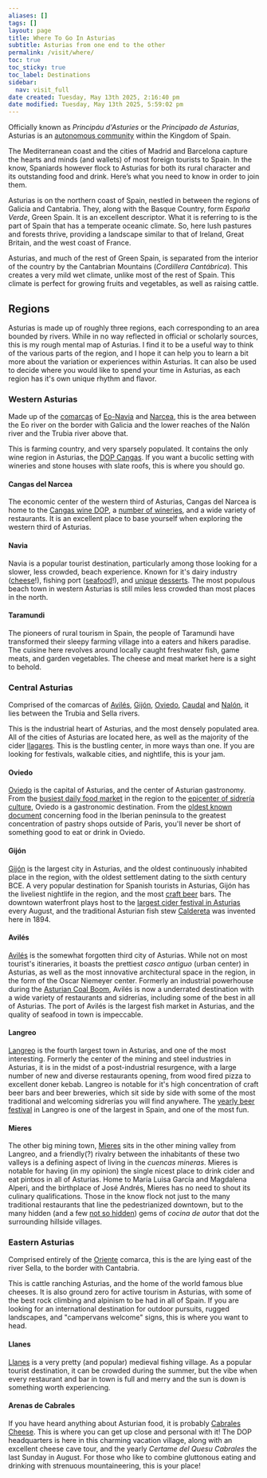 ```yaml
---
aliases: []
tags: []
layout: page
title: Where To Go In Asturias
subtitle: Asturias from one end to the other
permalink: /visit/where/
toc: true
toc_sticky: true
toc_label: Destinations
sidebar:
  nav: visit_full
date created: Tuesday, May 13th 2025, 2:16:40 pm
date modified: Tuesday, May 13th 2025, 5:59:02 pm
---
```

Officially known as _Principáu d'Asturies_ or the _Principado de Asturias_, Asturias is an [autonomous community](https://en.wikipedia.org/wiki/Autonomous_communities_of_Spain "wikipedia:Autonomous communities of Spain") within the Kingdom of Spain.

The Mediterranean coast and the cities of Madrid and Barcelona capture the hearts and minds (and wallets) of most foreign tourists to Spain. In the know, Spaniards however flock to Asturias for both its rural character and its outstanding food and drink. Here’s what you need to know in order to join them.

Asturias is on the northern coast of Spain, nestled in between the regions of Galicia and Cantabria. They, along with the Basque Country, form _España Verde_, Green Spain. It is an excellent descriptor. What it is referring to is the part of Spain that has a temperate oceanic climate. So, here lush pastures and forests thrive, providing a landscape similar to that of Ireland, Great Britain, and the west coast of France.

Asturias, and much of the rest of Green Spain, is separated from the interior of the country by the Cantabrian Mountains (_Cordillera Cantábrica_). This creates a very mild wet climate, unlike most of the rest of Spain. This climate is perfect for growing fruits and vegetables, as well as raising cattle.

## Regions
Asturias is made up of roughly three regions, each corresponding to an area bounded by rivers. While in no way reflected in official or scholarly sources, this is my rough mental map of Asturias. I find it to be a useful way to think of the various parts of the region, and I hope it can help you to learn a bit more about the variation or experiences within Asturias. It can also be used to decide where you would like to spend your time in Asturias, as each region has it's own unique rhythm and flavor.

### Western Asturias

Made up of the [comarcas](https://eatingasturias.com/index.php?title=Comarca&action=edit&redlink=1 "Comarca (page does not exist)") of [Eo-Navia](https://eatingasturias.com/index.php?title=Eo-Navia_\(Comarca\)&action=edit&redlink=1 "Eo-Navia (Comarca) (page does not exist)") and [Narcea](https://eatingasturias.com/index.php?title=Narcea_\(Comarca\)&action=edit&redlink=1 "Narcea (Comarca) (page does not exist)"), this is the area between the Eo river on the border with Galicia and the lower reaches of the Nalón river and the Trubia river above that.

This is farming country, and very sparsely populated. It contains the only wine region in Asturias, the [DOP Cangas](https://eatingasturias.com/index.php?title=DOP_Cangas&action=edit&redlink=1 "DOP Cangas (page does not exist)"). If you want a bucolic setting with wineries and stone houses with slate roofs, this is where you should go.

#### Cangas del Narcea

The economic center of the western third of Asturias, Cangas del Narcea is home to the [Cangas wine DOP](https://docangas.es/dop-cangas/?lang=en), a [number of wineries](https://eatingasturias.com/index.php?title=Asturian_Wine&action=edit&redlink=1 "Asturian Wine (page does not exist)"), and a wide variety of restaurants. It is an excellent place to base yourself when exploring the western third of Asturias.

#### Navia

Navia is a popular tourist destination, particularly among those looking for a slower, less crowded, beach experience. Known for it's dairy industry ([cheese](https://eatingasturias.com/wiki/The_7_Different_Types_of_Asturian_Cheese "The 7 Different Types of Asturian Cheese")!), fishing port ([seafood](https://eatingasturias.com/wiki/Asturian_Seafood "Asturian Seafood")!), and [unique](https://eatingasturias.com/index.php?title=Reques%C3%B3n_con_miel&action=edit&redlink=1 "Requesón con miel (page does not exist)") [desserts](https://eatingasturias.com/index.php?title=Tarta_Venera&action=edit&redlink=1 "Tarta Venera (page does not exist)"). The most populous beach town in western Asturias is still miles less crowded than most places in the north.

#### Taramundi

The pioneers of rural tourism in Spain, the people of Taramundi have transformed their sleepy farming village into a eaters and hikers paradise. The cuisine here revolves around locally caught freshwater fish, game meats, and garden vegetables. The cheese and meat market here is a sight to behold.

### Central Asturias

Comprised of the comarcas of [Avilés](https://eatingasturias.com/index.php?title=Avil%C3%A9s_\(Comarca\)&action=edit&redlink=1 "Avilés (Comarca) (page does not exist)"), [Gijón](https://eatingasturias.com/wiki/Gij%C3%B3n "Gijón"), [Oviedo](https://eatingasturias.com/wiki/Oviedo_\(Comarca\) "Oviedo (Comarca)"), [Caudal](https://eatingasturias.com/index.php?title=Caudal_\(Comarca\)&action=edit&redlink=1 "Caudal (Comarca) (page does not exist)") and [Nalón](https://eatingasturias.com/index.php?title=Nal%C3%B3n_\(Comarca\)&action=edit&redlink=1 "Nalón (Comarca) (page does not exist)"), it lies between the Trubia and Sella rivers.

This is the industrial heart of Asturias, and the most densely populated area. All of the cities of Asturias are located here, as well as the majority of the cider [llagares](https://eatingasturias.com/wiki/Llagares "Llagares"). This is the bustling center, in more ways than one. If you are looking for festivals, walkable cities, and nightlife, this is your jam.

#### Oviedo

[Oviedo](https://eatingasturias.com/wiki/Oviedo_\(City\) "Oviedo (City)") is the capital of Asturias, and the center of Asturian gastronomy. From the [busiest daily food market](https://eatingasturias.com/index.php?title=El_Font%C3%A1n&action=edit&redlink=1 "El Fontán (page does not exist)") in the region to the [epicenter of sidrería culture](https://eatingasturias.com/index.php?title=Calle_Gascona&action=edit&redlink=1 "Calle Gascona (page does not exist)"), Oviedo is a gastronomic destination. From the [oldest known document](https://eatingasturias.com/index.php?title=Ego_Fakilo&action=edit&redlink=1 "Ego Fakilo (page does not exist)") concerning food in the Iberian peninsula to the greatest concentration of pastry shops outside of Paris, you'll never be short of something good to eat or drink in Oviedo.

#### Gijón

[Gijón](https://eatingasturias.com/wiki/Gij%C3%B3n_\(City\) "Gijón (City)") is the largest city in Asturias, and the oldest continuously inhabited place in the region, with the oldest settlement dating to the sixth century BCE. A very popular destination for Spanish tourists in Asturias, Gijón has the liveliest nightlife in the region, and the most [craft beer](https://eatingasturias.com/wiki/Craft_Beer_In_Asturias "Craft Beer In Asturias") bars. The downtown waterfront plays host to the [largest cider festival in Asturias](https://eatingasturias.com/index.php?title=Fiesta_de_la_Sidra_de_Gij%C3%B3n&action=edit&redlink=1 "Fiesta de la Sidra de Gijón (page does not exist)") every August, and the traditional Asturian fish stew [Caldereta](https://eatingasturias.com/index.php?title=Caldereta_Asturiana&action=edit&redlink=1 "Caldereta Asturiana (page does not exist)") was invented here in 1894.

#### Avilés

[Avilés](https://eatingasturias.com/index.php?title=Avil%C3%A9s_\(City\)&action=edit&redlink=1 "Avilés (City) (page does not exist)") is the somewhat forgotten third city of Asturias. While not on most tourist's itineraries, it boasts the prettiest _casco antiguo_ (urban center) in Asturias, as well as the most innovative architectural space in the region, in the form of the Oscar Niemeyer center. Formerly an industrial powerhouse during the [Asturian Coal Boom](https://eatingasturias.com/index.php?title=Asturian_Coal_Boom&action=edit&redlink=1 "Asturian Coal Boom (page does not exist)"), Avilés is now a underrated destination with a wide variety of restaurants and sidrerías, including some of the best in all of Asturias. The port of Avilés is the largest fish market in Asturias, and the quality of seafood in town is impeccable.

#### Langreo

[Langreo](https://eatingasturias.com/index.php?title=Langreo_\(City\)&action=edit&redlink=1 "Langreo (City) (page does not exist)") is the fourth largest town in Asturias, and one of the most interesting. Formerly the center of the mining and steel industries in Asturias, it is in the midst of a post-industrial resurgence, with a large number of new and diverse restaurants opening, from wood fired pizza to excellent doner kebab. Langreo is notable for it's high concentration of craft beer bars and beer breweries, which sit side by side with some of the most traditional and welcoming sidrerías you will find anywhere. The [yearly beer festival](https://eatingasturias.com/index.php?title=Festival_Internacional_de_Cerveza_Artesano_de_Llangr%C3%A9u&action=edit&redlink=1 "Festival Internacional de Cerveza Artesano de Llangréu (page does not exist)") in Langreo is one of the largest in Spain, and one of the most fun.

#### Mieres

The other big mining town, [Mieres](https://eatingasturias.com/index.php?title=Mieres_\(City\)&action=edit&redlink=1 "Mieres (City) (page does not exist)") sits in the other mining valley from Langreo, and a friendly(?) rivalry between the inhabitants of these two valleys is a defining aspect of living in the _cuencas mineras_. Mieres is notable for having (in my opinion) the single nicest place to drink cider and eat pintxos in all of Asturias. Home to María Luisa García and Magdalena Alperi, and the birthplace of José Andrés, Mieres has no need to shout its culinary qualifications. Those in the know flock not just to the many traditional restaurants that line the pedestrianized downtown, but to the many hidden (and a few [not so hidden](https://eatingasturias.com/index.php?title=Monte_\(Restarant\)&action=edit&redlink=1 "Monte (Restarant) (page does not exist)")) gems of _cocina de autor_ that dot the surrounding hillside villages.

### Eastern Asturias

Comprised entirely of the [Oriente](https://eatingasturias.com/index.php?title=Oriente_\(Comarca\)&action=edit&redlink=1 "Oriente (Comarca) (page does not exist)") comarca, this is the are lying east of the river Sella, to the border with Cantabria.

This is cattle ranching Asturias, and the home of the world famous blue cheeses. It is also ground zero for active tourism in Asturias, with some of the best rock climbing and alpinism to be had in all of Spain. If you are looking for an international destination for outdoor pursuits, rugged landscapes, and "campervans welcome" signs, this is where you want to head.

#### Llanes

[Llanes](https://eatingasturias.com/index.php?title=Llanes_\(City\)&action=edit&redlink=1 "Llanes (City) (page does not exist)") is a very pretty (and popular) medieval fishing village. As a popular tourist destination, it can be crowded during the summer, but the vibe when every restaurant and bar in town is full and merry and the sun is down is something worth experiencing.

#### Arenas de Cabrales

If you have heard anything about Asturian food, it is probably [Cabrales Cheese](https://eatingasturias.com/wiki/Cabrales "Cabrales"). This is where you can get up close and personal with it! The DOP headquarters is here in this charming vacation village, along with an excellent cheese cave tour, and the yearly _Certame del Quesu Cabrales_ the last Sunday in August. For those who like to combine gluttonous eating and drinking with strenuous mountaineering, this is your place!
